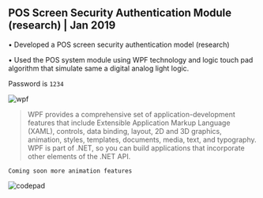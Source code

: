 


## POS Screen Security Authentication Module (research) | Jan 2019

• Developed a POS screen security authentication model (research)

• Used the POS system module using WPF technology and logic touch pad algorithm that simulate same a digital analog light logic.


 Password is `1234`


![wpf](https://user-images.githubusercontent.com/75975280/221505122-45a9cc5f-14f4-4602-bbc9-120702bea5fa.png)

 >WPF provides a comprehensive set of application-development features that include Extensible Application Markup Language (XAML), controls, data binding, layout, 2D and 3D graphics, animation, styles, templates, documents, media, text, and typography. WPF is part of .NET, so you can build applications that incorporate other elements of the .NET API.
 

 

`Coming soon more animation features`

![codepad](https://user-images.githubusercontent.com/75975280/221512308-23ada6f5-8b83-48fc-8e96-0f33de62a225.png)

 
